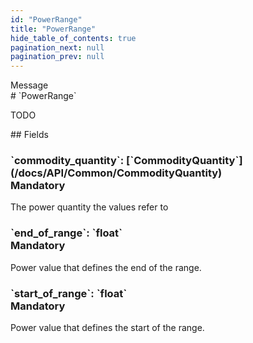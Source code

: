 ```yaml
---
id: "PowerRange"
title: "PowerRange"
hide_table_of_contents: true
pagination_next: null
pagination_prev: null
---
```


<div style={{ display: "flex", flexDirection: "row", alignItems: "start", justifyContent: "center" }}>
<div style={{ flexBasis: "35rem", flexGrow: "0", minWidth: "0" }}>
<div style={{ marginLeft: "1rem", marginBottom: "2rem" }}>
<div class="api-title">
<div style={{ width: "fit-content", fontWeight: 500, color: "gray" }}>
Message
</div>
# `PowerRange`
</div>


TODO

</div>

<div style={{ marginLeft: "1rem" }}>
## Fields
</div>
<div class="field-card">
<h3>`commodity_quantity`: <span className="type-link">[`CommodityQuantity`](/docs/API/Common/CommodityQuantity)</span> <div style={{ float: "right", color: "#888888", fontSize: '10pt', fontWeight: "400" }}>Mandatory</div></h3>
The power quantity the values refer to

</div>
<div class="field-card">
<h3>`end_of_range`: <span className="type-link">`float`</span> <div style={{ float: "right", color: "#888888", fontSize: '10pt', fontWeight: "400" }}>Mandatory</div></h3>
Power value that defines the end of the range.

</div>
<div class="field-card">
<h3>`start_of_range`: <span className="type-link">`float`</span> <div style={{ float: "right", color: "#888888", fontSize: '10pt', fontWeight: "400" }}>Mandatory</div></h3>
Power value that defines the start of the range.

</div>
</div>
</div>